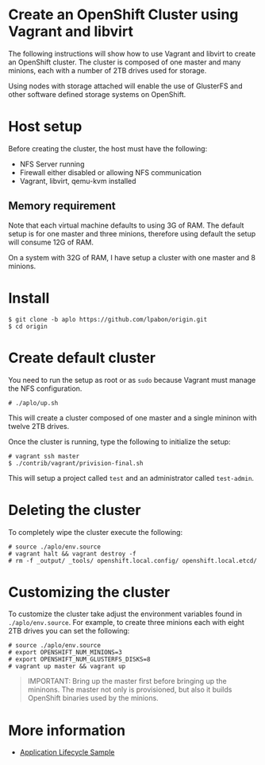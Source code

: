 # Create an OpenShift Cluster using Vagrant and libvirt
The following instructions will show how to use Vagrant and libvirt to create
an OpenShift cluster.  The cluster is composed of one master and many minions,
each with a number of 2TB drives used for storage.

Using nodes with storage attached will enable the use of GlusterFS and other
software defined storage systems on OpenShift.

# Host setup
Before creating the cluster, the host must have the following:

* NFS Server running
* Firewall either disabled or allowing NFS communication
* Vagrant, libvirt, qemu-kvm installed

## Memory requirement
Note that each virtual machine defaults to using 3G of RAM.  The default setup
is for one master and three minions, therefore using default the setup will consume
12G of RAM.

On a system with 32G of RAM, I have setup a cluster with one master and 8
minions.

# Install

```
$ git clone -b aplo https://github.com/lpabon/origin.git
$ cd origin
```

# Create default cluster
You need to run the setup as root or as `sudo` because Vagrant must manage the
NFS configuration.

```
# ./aplo/up.sh
```

This will create a cluster composed of one master and a single mininon with
twelve 2TB drives.

Once the cluster is running, type the following to initialize the setup:

```
# vagrant ssh master
$ ./contrib/vagrant/privision-final.sh
```

This will setup a project called `test` and an administrator called `test-admin`.

# Deleting the cluster
To completely wipe the cluster execute the following:

```
# source ./aplo/env.source
# vagrant halt && vagrant destroy -f
# rm -f _output/ _tools/ openshift.local.config/ openshift.local.etcd/
```

# Customizing the cluster
To customize the cluster take adjust the environment variables found
in `./aplo/env.source`.  For example, to create three minions each with eight
2TB drives you can set the following:

```
# source ./aplo/env.source
# export OPENSHIFT_NUM_MINIONS=3
# export OPENSHIFT_NUM_GLUSTERFS_DISKS=8
# vagrant up master && vagrant up
```

>IMPORTANT: Bring up the master first before bringing up the mininons.  The
master not only is provisioned, but also it builds OpenShift binaries used
by the minions.

# More information

* [Application Lifecycle Sample](https://github.com/openshift/origin/blob/master/examples/sample-app/README.md)
